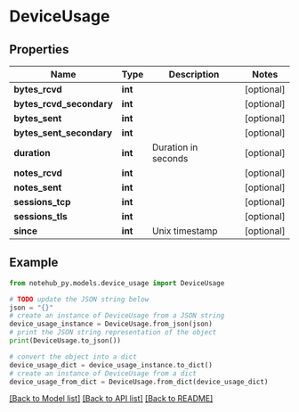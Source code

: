 # DeviceUsage

## Properties

| Name                     | Type    | Description         | Notes      |
| ------------------------ | ------- | ------------------- | ---------- |
| **bytes_rcvd**           | **int** |                     | [optional] |
| **bytes_rcvd_secondary** | **int** |                     | [optional] |
| **bytes_sent**           | **int** |                     | [optional] |
| **bytes_sent_secondary** | **int** |                     | [optional] |
| **duration**             | **int** | Duration in seconds | [optional] |
| **notes_rcvd**           | **int** |                     | [optional] |
| **notes_sent**           | **int** |                     | [optional] |
| **sessions_tcp**         | **int** |                     | [optional] |
| **sessions_tls**         | **int** |                     | [optional] |
| **since**                | **int** | Unix timestamp      | [optional] |

## Example

```python
from notehub_py.models.device_usage import DeviceUsage

# TODO update the JSON string below
json = "{}"
# create an instance of DeviceUsage from a JSON string
device_usage_instance = DeviceUsage.from_json(json)
# print the JSON string representation of the object
print(DeviceUsage.to_json())

# convert the object into a dict
device_usage_dict = device_usage_instance.to_dict()
# create an instance of DeviceUsage from a dict
device_usage_from_dict = DeviceUsage.from_dict(device_usage_dict)
```

[[Back to Model list]](../README.md#documentation-for-models) [[Back to API list]](../README.md#documentation-for-api-endpoints) [[Back to README]](../README.md)

